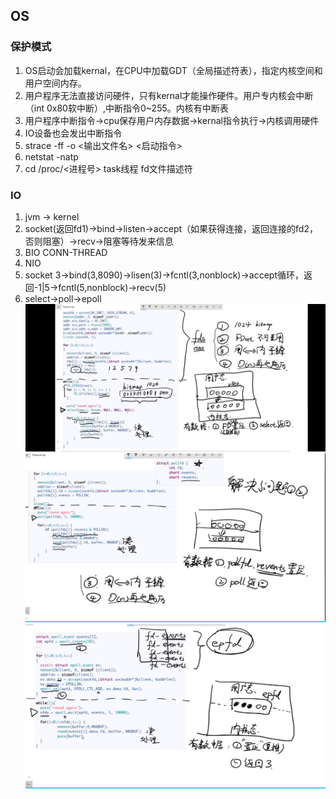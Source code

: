 ## OS
### 保护模式
1. OS启动会加载kernal，在CPU中加载GDT（全局描述符表），指定内核空间和用户空间内存。
2. 用户程序无法直接访问硬件，只有kernal才能操作硬件。用户专内核会中断（int 0x80软中断）,中断指令0~255。内核有中断表
3. 用户程序中断指令->cpu保存用户内存数据->kernal指令执行->内核调用硬件
4. IO设备也会发出中断指令
5. strace -ff -o <输出文件名> <启动指令>  
6. netstat -natp
7. cd /proc/<进程号>    task线程     fd文件描述符
### IO
1. jvm -> kernel
2. socket(返回fd1)->bind->listen->accept（如果获得连接，返回连接的fd2，否则阻塞）->recv->阻塞等待发来信息
3. BIO CONN-THREAD
4. NIO
5. socket 3->bind(3,8090)->lisen(3)->fcntl(3,nonblock)->accept循环，返回-1|5->fcntl(5,nonblock)->recv(5)
6. select->poll->epoll![select](select.jpg)![](poll.png)![](epoll.png)